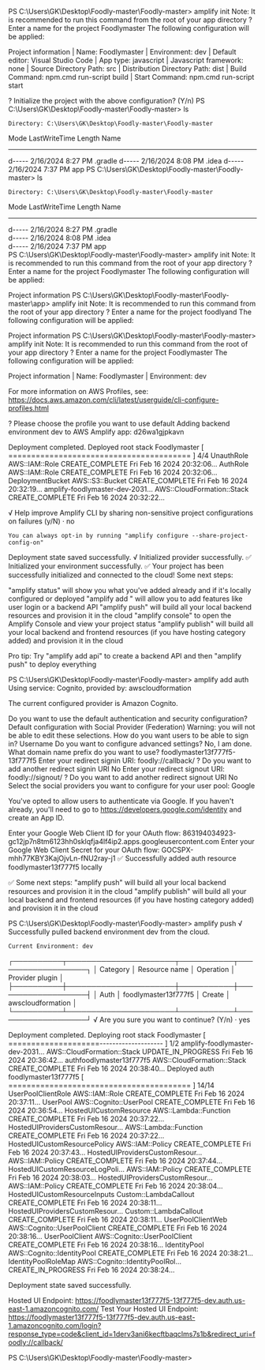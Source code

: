 PS C:\Users\GK\Desktop\Foodly-master\Foodly-master> amplify init
Note: It is recommended to run this command from the root of your app directory
? Enter a name for the project Foodlymaster
The following configuration will be applied:

Project information
| Name: Foodlymaster
| Environment: dev
| Default editor: Visual Studio Code
| App type: javascript
| Javascript framework: none
| Source Directory Path: src
| Distribution Directory Path: dist
| Build Command: npm.cmd run-script build
| Start Command: npm.cmd run-script start

? Initialize the project with the above configuration? (Y/n) 
PS C:\Users\GK\Desktop\Foodly-master\Foodly-master> ls


    Directory: C:\Users\GK\Desktop\Foodly-master\Foodly-master


Mode                 LastWriteTime         Length Name
----                 -------------         ------ ----
d-----         2/16/2024   8:27 PM                .gradle
d-----         2/16/2024   8:08 PM                .idea
d-----         2/16/2024   7:37 PM                app
PS C:\Users\GK\Desktop\Foodly-master\Foodly-master> ls


    Directory: C:\Users\GK\Desktop\Foodly-master\Foodly-master


Mode                 LastWriteTime         Length Name                                                                                                                               
----                 -------------         ------ ----                                                                                                                               
d-----         2/16/2024   8:27 PM                .gradle                                                                                                                            
d-----         2/16/2024   8:08 PM                .idea                                                                                                                              
d-----         2/16/2024   7:37 PM                app                                                                                                                                
PS C:\Users\GK\Desktop\Foodly-master\Foodly-master> amplify init
Note: It is recommended to run this command from the root of your app directory
? Enter a name for the project Foodlymaster
The following configuration will be applied:

Project information
PS C:\Users\GK\Desktop\Foodly-master\Foodly-master\app> amplify init
Note: It is recommended to run this command from the root of your app directory
? Enter a name for the project foodlyand
The following configuration will be applied:

Project information
PS C:\Users\GK\Desktop\Foodly-master\Foodly-master> amplify init
Note: It is recommended to run this command from the root of your app directory
? Enter a name for the project Foodlymaster
The following configuration will be applied:

Project information
| Name: Foodlymaster
| Environment: dev

For more information on AWS Profiles, see:
https://docs.aws.amazon.com/cli/latest/userguide/cli-configure-profiles.html

? Please choose the profile you want to use default
Adding backend environment dev to AWS Amplify app: d26wa1gjpkavn

Deployment completed.
Deployed root stack Foodlymaster [ ======================================== ] 4/4
        UnauthRole                     AWS::IAM::Role                 CREATE_COMPLETE                Fri Feb 16 2024 20:32:06…
        AuthRole                       AWS::IAM::Role                 CREATE_COMPLETE                Fri Feb 16 2024 20:32:06…
        DeploymentBucket               AWS::S3::Bucket                CREATE_COMPLETE                Fri Feb 16 2024 20:32:19…
        amplify-foodlymaster-dev-2031… AWS::CloudFormation::Stack     CREATE_COMPLETE                Fri Feb 16 2024 20:32:22…

√ Help improve Amplify CLI by sharing non-sensitive project configurations on failures (y/N) · no

    You can always opt-in by running "amplify configure --share-project-config-on"
Deployment state saved successfully.
√ Initialized provider successfully.
✅ Initialized your environment successfully.
✅ Your project has been successfully initialized and connected to the cloud!
Some next steps:

"amplify status" will show you what you've added already and if it's locally configured or deployed
"amplify add <category>" will allow you to add features like user login or a backend API
"amplify push" will build all your local backend resources and provision it in the cloud
"amplify console" to open the Amplify Console and view your project status
"amplify publish" will build all your local backend and frontend resources (if you have hosting category added) and provision it in the cloud


Pro tip:
Try "amplify add api" to create a backend API and then "amplify push" to deploy everything

PS C:\Users\GK\Desktop\Foodly-master\Foodly-master> amplify add auth
Using service: Cognito, provided by: awscloudformation

 The current configured provider is Amazon Cognito.

 Do you want to use the default authentication and security configuration? Default configuration with Social Provider (Federation)
 Warning: you will not be able to edit these selections.
 How do you want users to be able to sign in? Username
 Do you want to configure advanced settings? No, I am done.
 What domain name prefix do you want to use? foodlymaster13f777f5-13f777f5
 Enter your redirect signin URI: foodly://callback/
? Do you want to add another redirect signin URI No
 Enter your redirect signout URI: foodly://signout/
? Do you want to add another redirect signout URI No
 Select the social providers you want to configure for your user pool: Google

 You've opted to allow users to authenticate via Google.  If you haven't already, you'll need to go to https://developers.google.com/identity and create an App ID.

 Enter your Google Web Client ID for your OAuth flow:  863194034923-gc12jp7n8tm6123hh0sklqfja4lf4ip2.apps.googleusercontent.com
 Enter your Google Web Client Secret for your OAuth flow:  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
✅ Successfully added auth resource foodlymaster13f777f5 locally

✅ Some next steps:
"amplify push" will build all your local backend resources and provision it in the cloud
"amplify publish" will build all your local backend and frontend resources (if you have hosting category added) and provision it in the cloud

PS C:\Users\GK\Desktop\Foodly-master\Foodly-master> amplify push
√ Successfully pulled backend environment dev from the cloud.

    Current Environment: dev

┌──────────┬──────────────────────┬───────────┬───────────────────┐
│ Category │ Resource name        │ Operation │ Provider plugin   │
├──────────┼──────────────────────┼───────────┼───────────────────┤
│ Auth     │ foodlymaster13f777f5 │ Create    │ awscloudformation │
└──────────┴──────────────────────┴───────────┴───────────────────┘
√ Are you sure you want to continue? (Y/n) · yes

Deployment completed.
Deploying root stack Foodlymaster [ ====================-------------------- ] 1/2
        amplify-foodlymaster-dev-2031… AWS::CloudFormation::Stack     UPDATE_IN_PROGRESS             Fri Feb 16 2024 20:36:42…
        authfoodlymaster13f777f5       AWS::CloudFormation::Stack     CREATE_COMPLETE                Fri Feb 16 2024 20:38:40…
Deployed auth foodlymaster13f777f5 [ ======================================== ] 14/14
        UserPoolClientRole             AWS::IAM::Role                 CREATE_COMPLETE                Fri Feb 16 2024 20:37:11…
        UserPool                       AWS::Cognito::UserPool         CREATE_COMPLETE                Fri Feb 16 2024 20:36:54…
        HostedUICustomResource         AWS::Lambda::Function          CREATE_COMPLETE                Fri Feb 16 2024 20:37:22…
        HostedUIProvidersCustomResour… AWS::Lambda::Function          CREATE_COMPLETE                Fri Feb 16 2024 20:37:22…
        HostedUICustomResourcePolicy   AWS::IAM::Policy               CREATE_COMPLETE                Fri Feb 16 2024 20:37:43…
        HostedUIProvidersCustomResour… AWS::IAM::Policy               CREATE_COMPLETE                Fri Feb 16 2024 20:37:44…
        HostedUICustomResourceLogPoli… AWS::IAM::Policy               CREATE_COMPLETE                Fri Feb 16 2024 20:38:03…
        HostedUIProvidersCustomResour… AWS::IAM::Policy               CREATE_COMPLETE                Fri Feb 16 2024 20:38:04…
        HostedUICustomResourceInputs   Custom::LambdaCallout          CREATE_COMPLETE                Fri Feb 16 2024 20:38:11…
        HostedUIProvidersCustomResour… Custom::LambdaCallout          CREATE_COMPLETE                Fri Feb 16 2024 20:38:11…
        UserPoolClientWeb              AWS::Cognito::UserPoolClient   CREATE_COMPLETE                Fri Feb 16 2024 20:38:16…
        UserPoolClient                 AWS::Cognito::UserPoolClient   CREATE_COMPLETE                Fri Feb 16 2024 20:38:16…
        IdentityPool                   AWS::Cognito::IdentityPool     CREATE_COMPLETE                Fri Feb 16 2024 20:38:21…
        IdentityPoolRoleMap            AWS::Cognito::IdentityPoolRol… CREATE_IN_PROGRESS             Fri Feb 16 2024 20:38:24…

Deployment state saved successfully.

Hosted UI Endpoint: https://foodlymaster13f777f5-13f777f5-dev.auth.us-east-1.amazoncognito.com/
Test Your Hosted UI Endpoint: https://foodlymaster13f777f5-13f777f5-dev.auth.us-east-1.amazoncognito.com/login?response_type=code&client_id=1derv3ani6kecftbaqclms7s1b&redirect_uri=foodly://callback/


PS C:\Users\GK\Desktop\Foodly-master\Foodly-master> 
